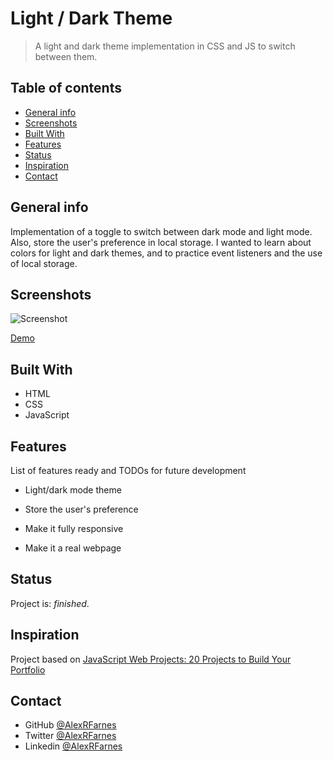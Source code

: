 # Light / Dark Theme

> A light and dark theme implementation in CSS and JS to switch between them.

## Table of contents

- [General info](#general-info)
- [Screenshots](#screenshots)
- [Built With](#built-with)
- [Features](#features)
- [Status](#status)
- [Inspiration](#inspiration)
- [Contact](#contact)

## General info

Implementation of a toggle to switch between dark mode and light mode. Also, store the user's preference in local storage. I wanted to learn about colors for light and dark themes, and to practice event listeners and the use of local storage.

## Screenshots

![Screenshot](https://user-images.githubusercontent.com/57517804/111589999-88b6f000-8800-11eb-8949-900ea812176b.png)

[Demo](https://eloquent-volhard-a326df.netlify.app/)

## Built With

- HTML
- CSS
- JavaScript

## Features

List of features ready and TODOs for future development

- Light/dark mode theme
- Store the user's preference


- Make it fully responsive
- Make it a real webpage

## Status

Project is: _finished_.

## Inspiration

Project based on [JavaScript Web Projects: 20 Projects to Build Your Portfolio](https://www.udemy.com/course/javascript-web-projects-to-build-your-portfolio-resume/)

## Contact

- GitHub [@AlexRFarnes](https://github.com/AlexRFarnes)
- Twitter [@AlexRFarnes](https://twitter.com/alexrfarnes)
- Linkedin [@AlexRFarnes](https://www.linkedin.com/in/alexrfarnes/)
